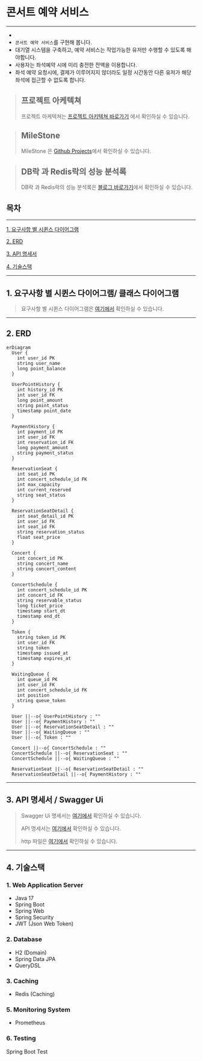 # 콘서트 예약 서비스
* * *
- 
- `콘서트 예약 서비스`를 구현해 봅니다.
- 대기열 시스템을 구축하고, 예약 서비스는 작업가능한 유저만 수행할 수 있도록 해야합니다.
- 사용자는 좌석예약 시에 미리 충전한 잔액을 이용합니다.
- 좌석 예약 요청시에, 결제가 이루어지지 않더라도 일정 시간동안 다른 유저가 해당 좌석에 접근할 수 없도록 합니다.

> ## 프로젝트 아케텍쳐 <br>
>프로젝트 아케텍쳐는 [프로젝트 아키텍쳐 바로가기](./docs/Architecture.md) 에서 확인하실 수 있습니다.

> ## MileStone <br>
> MileStone 은 <a href="https://github.com/users/Backjinuk/projects/5/views/1">Github Projects</a>에서 확인하실 수 있습니다.

> ## DB락 과 Redis락의 성능 분석록 <br>
>DB락 과 Redis락의 성능 분석록은 <a href="https://velog.io/@backj123/DB%EB%9D%BD%EA%B3%BC-Redis%EB%9D%BD-%EB%B6%84%EC%84%9D%EB%A1%9D">블로그 바로가기</a>에서 확인하실 수 있습니다.


## 목차
- - -
[1. 요구사항 별 시퀸스 다이어그램](#1-요구사항_별-시퀸스-다이어-그램)

[2. ERD](#2-ERD)

[3. API 명세서](#3-api-명세서--swagger-ui)

[4. 기술스택](#4-기술스택)


* * *
## 1. 요구사항 별 시퀸스 다이어그램/ 클래스 다이어그램
> 요구사항 별 시퀸스 다이어그램은 [여기에서](./docs/SequenceDiagram.md) 확인하실 수 있습니다.<br>
* * *

## 2. ERD
```mermaid
erDiagram
  User {
    int user_id PK
    string user_name
    long point_balance
  }

  UserPointHistory {
    int history_id PK
    int user_id FK
    long point_amount
    string point_status
    timestamp point_date
  }

  PaymentHistory {
    int payment_id PK
    int user_id FK
    int reservation_id FK
    long payment_amount
    string payment_status
  }

  ReservationSeat {
    int seat_id PK
    int concert_schedule_id FK
    int max_capacity
    int current_reserved
    string seat_status
  }

  ReservationSeatDetail {
    int seat_detail_id PK
    int user_id FK
    int seat_id FK
    string reservation_status
    float seat_price
  }

  Concert {
    int concert_id PK
    string concert_name
    string concert_content
  }

  ConcertSchedule {
    int concert_schedule_id PK
    int concert_id FK
    string reservable_status
    long ticket_price
    timestamp start_dt
    timestamp end_dt
  }

  Token {
    string token_id PK
    int user_id FK
    string token
    timestamp issued_at
    timestamp expires_at
  }

  WaitingQueue {
    int queue_id PK
    int user_id FK
    int concert_schedule_id FK
    int position
    string queue_token
  }

  User ||--o{ UserPointHistory : ""
  User ||--o{ PaymentHistory : ""
  User ||--o{ ReservationSeatDetail : ""
  User ||--o{ WaitingQueue : ""
  User ||--o{ Token : ""

  Concert ||--o{ ConcertSchedule : ""
  ConcertSchedule ||--o{ ReservationSeat : ""
  ConcertSchedule ||--o{ WaitingQueue : ""

  ReservationSeat ||--o{ ReservationSeatDetail : ""
  ReservationSeatDetail ||--o{ PaymentHistory : ""

```
* * *

## 3. API 명세서 / Swagger Ui
> Swagger Ui 명세서는 [여기에서](./docs/SwaggerUi.md) 확인하실 수 있습니다.<br>
> 
> API 명세서는 [여기에서](./docs/ApiSpac.md) 확인하실 수 있습니다.<br>
>
> http 파일은 [여기에서](./src/main/resources/http/Mock-API.http) 확인하실 수 있습니다.
* * *


## 4. 기술스택
### 1. Web Application Server
- Java 17
- Spring Boot
- Spring Web
- Spring Security
- JWT (Json Web Token)
### 2. Database
- H2 (Domain)
- Spring Data JPA
- QueryDSL
### 3. Caching
- Redis (Caching)
### 5. Monitoring System
- Prometheus
### 6. Testing
Spring Boot Test
